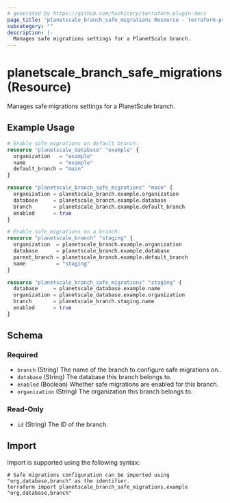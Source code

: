 ```yaml
---
# generated by https://github.com/hashicorp/terraform-plugin-docs
page_title: "planetscale_branch_safe_migrations Resource - terraform-provider-planetscale"
subcategory: ""
description: |-
  Manages safe migrations settings for a PlanetScale branch.
---
```


# planetscale_branch_safe_migrations (Resource)

Manages safe migrations settings for a PlanetScale branch.

## Example Usage

```terraform
# Enable safe_migrations on default branch:
resource "planetscale_database" "example" {
  organization   = "example"
  name           = "example"
  default_branch = "main"
}

resource "planetscale_branch_safe_migrations" "main" {
  organization = planetscale_branch.example.organization
  database     = planetscale_branch.example.database
  branch       = planetscale_branch.example.default_branch
  enabled      = true
}

# Enable safe_migrations on a branch:
resource "planetscale_branch" "staging" {
  organization  = planetscale_branch.example.organization
  database      = planetscale_branch.example.database
  parent_branch = planetscale_branch.example.default_branch
  name          = "staging"
}

resource "planetscale_branch_safe_migrations" "staging" {
  database     = planetscale_database.example.name
  organization = planetscale_database.example.organization
  branch       = planetscale_branch.staging.name
  enabled      = true
}
```

<!-- schema generated by tfplugindocs -->
## Schema

### Required

- `branch` (String) The name of the branch to configure safe migrations on..
- `database` (String) The database this branch belongs to.
- `enabled` (Boolean) Whether safe migrations are enabled for this branch.
- `organization` (String) The organization this branch belongs to.

### Read-Only

- `id` (String) The ID of the branch.

## Import

Import is supported using the following syntax:

```shell
# Safe migrations configuration can be imported using "org,database,branch" as the identifier.
terraform import planetscale_branch_safe_migrations.example "org,database,branch"
```
